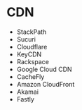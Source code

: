 # CDN

- StackPath
- Sucuri
- Cloudflare
- KeyCDN
- Rackspace
- Google Cloud CDN
- CacheFly
- Amazon CloudFront
- Akamai
- Fastly
